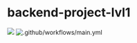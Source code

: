 # backend-project-lvl1

<a href="https://codeclimate.com/github/codeclimate/codeclimate/maintainability"><img src="https://api.codeclimate.com/v1/badges/a99a88d28ad37a79dbf6/maintainability" /></a>
![.github/workflows/main.yml](https://github.com/Artkiller971/backend-project-lvl1/.github/workflows/nodejs.yml/badge.svg)
